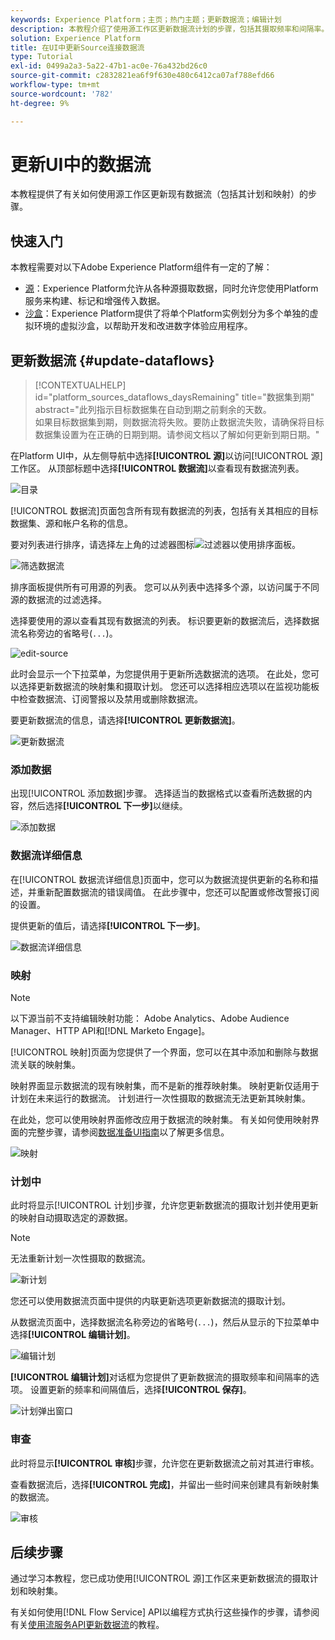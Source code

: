 ```yaml
---
keywords: Experience Platform；主页；热门主题；更新数据流；编辑计划
description: 本教程介绍了使用源工作区更新数据流计划的步骤，包括其摄取频率和间隔率。
solution: Experience Platform
title: 在UI中更新Source连接数据流
type: Tutorial
exl-id: 0499a2a3-5a22-47b1-ac0e-76a432bd26c0
source-git-commit: c2832821ea6f9f630e480c6412ca07af788efd66
workflow-type: tm+mt
source-wordcount: '782'
ht-degree: 9%

---
```


# 更新UI中的数据流

本教程提供了有关如何使用源工作区更新现有数据流（包括其计划和映射）的步骤。

## 快速入门

本教程需要对以下Adobe Experience Platform组件有一定的了解：

* [源](../../home.md)：Experience Platform允许从各种源摄取数据，同时允许您使用Platform服务来构建、标记和增强传入数据。
* [沙盒](../../../sandboxes/home.md)：Experience Platform提供了将单个Platform实例划分为多个单独的虚拟环境的虚拟沙盒，以帮助开发和改进数字体验应用程序。

## 更新数据流 {#update-dataflows}

>[!CONTEXTUALHELP]
>id="platform_sources_dataflows_daysRemaining"
>title="数据集到期"
>abstract="此列指示目标数据集在自动到期之前剩余的天数。<br>如果目标数据集到期，则数据流将失败。要防止数据流失败，请确保将目标数据集设置为在正确的日期到期。请参阅文档以了解如何更新到期日期。"

在Platform UI中，从左侧导航中选择&#x200B;**[!UICONTROL 源]**&#x200B;以访问[!UICONTROL 源]工作区。 从顶部标题中选择&#x200B;**[!UICONTROL 数据流]**&#x200B;以查看现有数据流列表。

![目录](../../images/tutorials/update-dataflows/catalog.png)

[!UICONTROL 数据流]页面包含所有现有数据流的列表，包括有关其相应的目标数据集、源和帐户名称的信息。

要对列表进行排序，请选择左上角的过滤器图标![过滤器](/help/images/icons/filter.png)以使用排序面板。

![筛选数据流](../../images/tutorials/update-dataflows/filter-dataflows.png)

排序面板提供所有可用源的列表。 您可以从列表中选择多个源，以访问属于不同源的数据流的过滤选择。

选择要使用的源以查看其现有数据流的列表。 标识要更新的数据流后，选择数据流名称旁边的省略号(`...`)。

![edit-source](../../images/tutorials/update-dataflows/edit-source.png)

此时会显示一个下拉菜单，为您提供用于更新所选数据流的选项。 在此处，您可以选择更新数据流的映射集和摄取计划。 您还可以选择相应选项以在监视功能板中检查数据流、订阅警报以及禁用或删除数据流。

要更新数据流的信息，请选择&#x200B;**[!UICONTROL 更新数据流]**。

![更新数据流](../../images/tutorials/update-dataflows/update-dataflow.png)

### 添加数据

出现[!UICONTROL 添加数据]步骤。 选择适当的数据格式以查看所选数据的内容，然后选择&#x200B;**[!UICONTROL 下一步]**&#x200B;以继续。

![添加数据](../../images/tutorials/update-dataflows/add-data.png)

### 数据流详细信息

在[!UICONTROL 数据流详细信息]页面中，您可以为数据流提供更新的名称和描述，并重新配置数据流的错误阈值。 在此步骤中，您还可以配置或修改警报订阅的设置。

提供更新的值后，请选择&#x200B;**[!UICONTROL 下一步]**。

![数据流详细信息](../../images/tutorials/update-dataflows/dataflow-detail.png)

### 映射

>[!NOTE]
>
>以下源当前不支持编辑映射功能： Adobe Analytics、Adobe Audience Manager、HTTP API和[!DNL Marketo Engage]。

[!UICONTROL 映射]页面为您提供了一个界面，您可以在其中添加和删除与数据流关联的映射集。

映射界面显示数据流的现有映射集，而不是新的推荐映射集。 映射更新仅适用于计划在未来运行的数据流。 计划进行一次性摄取的数据流无法更新其映射集。

在此处，您可以使用映射界面修改应用于数据流的映射集。 有关如何使用映射界面的完整步骤，请参阅[数据准备UI指南](../../../data-prep/ui/mapping.md)以了解更多信息。

![映射](../../images/tutorials/update-dataflows/mapping.png)

### 计划中

此时将显示[!UICONTROL 计划]步骤，允许您更新数据流的摄取计划并使用更新的映射自动摄取选定的源数据。

>[!NOTE]
>
>无法重新计划一次性摄取的数据流。

![新计划](../../images/tutorials/update-dataflows/new-schedule.png)

您还可以使用数据流页面中提供的内联更新选项更新数据流的摄取计划。

从数据流页面中，选择数据流名称旁边的省略号(`...`)，然后从显示的下拉菜单中选择&#x200B;**[!UICONTROL 编辑计划]**。

![编辑计划](../../images/tutorials/update-dataflows/edit-schedule.png)

**[!UICONTROL 编辑计划]**&#x200B;对话框为您提供了更新数据流的摄取频率和间隔率的选项。 设置更新的频率和间隔值后，选择&#x200B;**[!UICONTROL 保存]**。

![计划弹出窗口](../../images/tutorials/update-dataflows/schedule-pop-up.png)

### 审查

此时将显示&#x200B;**[!UICONTROL 审核]**&#x200B;步骤，允许您在更新数据流之前对其进行审核。

查看数据流后，选择&#x200B;**[!UICONTROL 完成]**，并留出一些时间来创建具有新映射集的数据流。

![审核](../../images/tutorials/update-dataflows/review.png)

## 后续步骤

通过学习本教程，您已成功使用[!UICONTROL 源]工作区来更新数据流的摄取计划和映射集。

有关如何使用[!DNL Flow Service] API以编程方式执行这些操作的步骤，请参阅有关[使用流服务API更新数据流](../../tutorials/api/update-dataflows.md)的教程。
